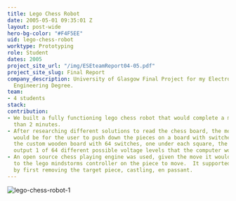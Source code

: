 ```yaml
---
title: Lego Chess Robot
date: 2005-05-01 09:35:01 Z
layout: post-wide
hero-bg-color: "#F4F5EE"
uid: lego-chess-robot
worktype: Prototyping
role: Student
dates: 2005
project_site_url: "/img/ESEteamReport04-05.pdf"
project_site_slug: Final Report
company_description: University of Glasgow Final Project for my Electronic and Software
  Engineering Degree.
team:
- 4 students
stack: 
contribution:
- We built a fully functioning lego chess robot that would complete a move in less
  than 2 minutes.
- After researching different solutions to read the chess board, the most reliable
  would be for the user to push down the pieces on a board with switches.  We built
  the custom wooden board with 64 switches, one under each square, the board would
  output 1 of 64 different possible voltage levels that the computer would read.
- An open source chess playing engine was used, given the move it would send it instructions
  to the lego mindstorms controller on the piece to move.  It supported killing pieces
  by first removing the target piece, castling, en passant.
---
```


<div class="showcase">
	<img src="/img/lego-chess-robot/lego-chess-robot1.jpg" alt="lego-chess-robot-1">
</div>